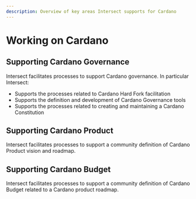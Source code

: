```yaml
---
description: Overview of key areas Intersect supports for Cardano
---
```


# Working on Cardano

## Supporting Cardano Governance

Intersect facilitates processes to support Cardano governance. In particular Intersect:

* Supports the processes related to Cardano Hard Fork facilitation
* Supports the definition and development of Cardano Governance tools
* Supports the processes related to creating and maintaining a Cardano Constitution

## Supporting Cardano Product

Intersect facilitates processes to support a community definition of Cardano Product vision and roadmap.&#x20;

## Supporting Cardano Budget

Intersect facilitates processes to support a community definition of Cardano Budget related to a Cardano product roadmap.&#x20;
